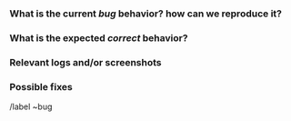 <!--
SPDX-FileCopyrightText: 2022 Fluid Attacks <development@fluidattacks.com>

SPDX-License-Identifier: MPL-2.0
-->

<!-- Issues are public, they should not contain confidential information -->

### What is the current *bug* behavior? how can we reproduce it?

### What is the expected *correct* behavior?

### Relevant logs and/or screenshots

### Possible fixes

/label ~bug
